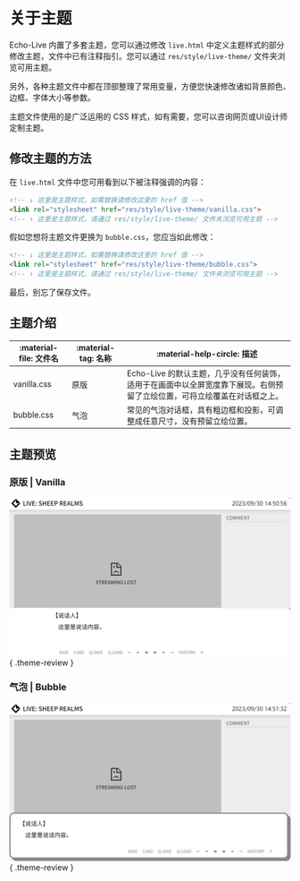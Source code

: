 # 关于主题

<style>
    .theme-review {
        box-shadow: var(--md-default-fg-color--lightest) 0 0 16px;
    }
</style>

Echo-Live 内置了多套主题，您可以通过修改 `live.html` 中定义主题样式的部分修改主题，文件中已有注释指引。您可以通过 `res/style/live-theme/` 文件夹浏览可用主题。

另外，各种主题文件中都在顶部整理了常用变量，方便您快速修改诸如背景颜色、边框、字体大小等参数。

主题文件使用的是广泛运用的 CSS 样式，如有需要，您可以咨询网页或UI设计师定制主题。

## 修改主题的方法
在 `live.html` 文件中您可用看到以下被注释强调的内容：

``` html linenums="1" hl_lines="2"
<!-- ↓ 这里是主题样式，如需替换请修改这里的 href 值 -->
<link rel="stylesheet" href="res/style/live-theme/vanilla.css">
<!-- ↑ 这里是主题样式，请通过 res/style/live-theme/ 文件夹浏览可用主题 -->
```

假如您想将主题文件更换为 `bubble.css`，您应当如此修改：

``` html linenums="1" hl_lines="2"
<!-- ↓ 这里是主题样式，如需替换请修改这里的 href 值 -->
<link rel="stylesheet" href="res/style/live-theme/bubble.css">
<!-- ↑ 这里是主题样式，请通过 res/style/live-theme/ 文件夹浏览可用主题 -->
```

最后，别忘了保存文件。

## 主题介绍
| :material-file: 文件名 | :material-tag: 名称 | :material-help-circle: 描述 |
| - | - | - |
| vanilla.css | 原版 | Echo-Live 的默认主题，几乎没有任何装饰，适用于在画面中以全屏宽度靠下展现。右侧预留了立绘位置，可将立绘覆盖在对话框之上。 |
| bubble.css | 气泡 | 常见的气泡对话框，具有粗边框和投影，可调整成任意尺寸，没有预留立绘位置。 |

## 主题预览
### 原版 | Vanilla

![Vanilla](../image/theme/vanilla.jpg){ .theme-review }

### 气泡 | Bubble

![Bubble](../image/theme/bubble.jpg){ .theme-review }
